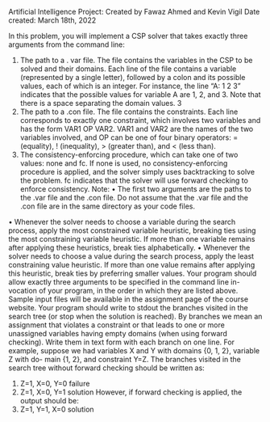 Artificial Intelligence Project:
Created by Fawaz Ahmed and Kevin Vigil
Date created: March 18th, 2022

In this problem, you will implement a CSP solver that takes exactly three arguments from the
command line:
1. The path to a . var file. The file contains the variables in the CSP to be solved and their
domains. Each line of the file contains a variable (represented by a single letter), followed
by a colon and its possible values, each of which is an integer. For instance, the line “A: 1 2
3” indicates that the possible values for variable A are 1, 2, and 3. Note that there is a space
separating the domain values.
3
2. The path to a .con file. The file contains the constraints. Each line corresponds to exactly
one constraint, which involves two variables and has the form VAR1 OP VAR2. VAR1
and VAR2 are the names of the two variables involved, and OP can be one of four binary
operators: = (equality), ! (inequality), > (greater than), and < (less than).
3. The consistency-enforcing procedure, which can take one of two values: none and fc. If
none is used, no consistency-enforcing procedure is applied, and the solver simply uses
backtracking to solve the problem. fc indicates that the solver will use forward checking to
enforce consistency.
Note:
• The first two arguments are the paths to the .var file and the .con file. Do not assume that
the .var file and the .con file are in the same directory as your code files.


• Whenever the solver needs to choose a variable during the search process, apply the most
constrained variable heuristic, breaking ties using the most constraining variable heuristic.
If more than one variable remains after applying these heuristics, break ties alphabetically.
• Whenever the solver needs to choose a value during the search process, apply the least
constraining value heuristic. If more than one value remains after applying this heuristic,
break ties by preferring smaller values.
Your program should allow exactly three arguments to be specified in the command line in-
vocation of your program, in the order in which they are listed above. Sample input files will be
available in the assignment page of the course website. Your program should write to stdout the
branches visited in the search tree (or stop when the solution is reached). By branches we mean
an assignment that violates a constraint or that leads to one or more unassigned variables having
empty domains (when using forward checking). Write them in text form with each branch on one
line. For example, suppose we had variables X and Y with domains {0, 1, 2}, variable Z with do-
main {1, 2}, and constraint Y=Z. The branches visited in the search tree without forward checking
should be written as:
1. Z=1, X=0, Y=0 failure
2. Z=1, X=0, Y=1 solution
However, if forward checking is applied, the output should be:
1. Z=1, Y=1, X=0 solution
